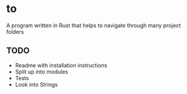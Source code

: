 # to

A program written in Rust that helps to navigate through many project folders

## TODO

* Readme with installation instructions
* Split up into modules
* Tests
* Look into Strings
